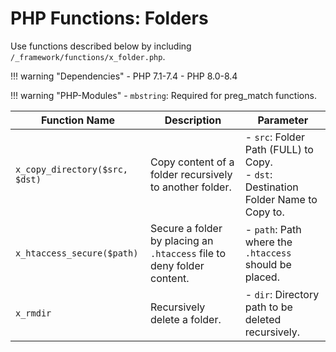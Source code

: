 # PHP Functions: Folders

Use functions described below by including `/_framework/functions/x_folder.php`.

!!! warning "Dependencies"
	- PHP 7.1-7.4
	- PHP 8.0-8.4
	
!!! warning "PHP-Modules"
	- `mbstring`: Required for preg_match functions.

| Function Name                | Description                                                             | Parameter                                                                                                                     |
|-------------------------------------|-------------------------------------------------------------------------|-------------------------------------------------------------------------------------------------------------------------------|
| `x_copy_directory($src, $dst)`       | Copy content of a folder recursively to another folder.                 | - `src`: Folder Path (FULL) to Copy.<br>- `dst`: Destination Folder Name to Copy to.                                         |
| `x_htaccess_secure($path)`           | Secure a folder by placing an `.htaccess` file to deny folder content.   | - `path`: Path where the `.htaccess` should be placed.                                                                       |
| `x_rmdir`                           | Recursively delete a folder.                                            | - `dir`: Directory path to be deleted recursively.                                                                          